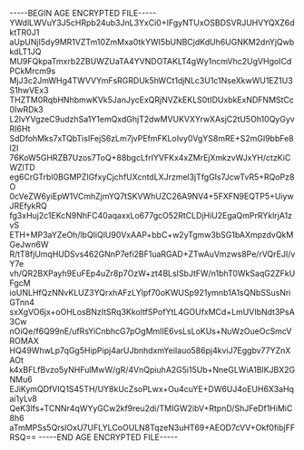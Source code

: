 -----BEGIN AGE ENCRYPTED FILE-----
YWdlLWVuY3J5cHRpb24ub3JnL3YxCi0+IFgyNTUxOSBDSVRJUHVYQXZ6dktTR0J1
aUpUNjI5dy9MR1VZTm10ZmMxa0tkYWI5bUNBCjdKdUh6UGNKM2dnYjQwbkdLT1JQ
MU9FQkpaTmxrb2ZBUWZUaTA4YVNDOTAKLT4gWy1ncmVhc2UgVHgoICdPCkMrcm9s
MjJ3c2JmWHg4TWVVYmFsRGRDUk5hWCt1djNLc3U1c1NseXkwWU1EZ1U3S1hwVEx3
THZTM0RqbHNhbmwKVk5JanJycExQRjNVZkEKLS0tIDUxbkExNDFNMStCc0IwRDk3
L2lvYVgzeC9udzhSa1Y1emQxdGhjT2dwMVUKVXYrwXAsjC2tU5Oh10QyGyvRI6Ht
SdDfohMks7xTQbTisIFejS6zLm7jvPEfmFKLoIvy0VgYS8mRE+S2mGI9bbFe8l2I
76KoW5GHRZB7Uzos7ToQ+88bgcLfrIYVFKx4xZMrEjXmkzvWJxYH/ctzKiCWZlTD
eg6CrGTrbI0BGMPZIGfxyCjchfUXcntdLXJrzmel3jTfgGIs7JcwTvR5+RQoPz8O
0cVeZW6yiEpW1VCmhZjmYQ7tSKVWhUZC26A9NV4+5FXFN9EQTP5+UiywJREfykRQ
fg3xHuj2c1EKcN9NhFC40aqaxxLo677gcO52RtCLDjHiU2EgaQmPrRYklrjA1zvS
ETH+MP3aYZeOh/lbQIiQlU90VxAAP+bbC+w2yTgmw3bSG1bAXmpzdvQkMGeJwn6W
R/tT8fjUmqHUDSvs462GNnP7efi2BF1uaRGAD+ZTwAuVmzws8Pe/rVQrEJI/vY7e
vh/QR2BXPayh9EuFEp4uZr8p7OzW+zt4BLsISbJtFW/n1bhT0WkSaqG2ZFkUFgcM
ioUNLHfQzNNvKLUZ3YQrxhAFzLYlpf70oKWUSp921ymnb1A1sQNbSSusNriGTnn4
sxXgVO6jx+oOHLosBNzItSRq3KkoltfSPofYtL4GOUfxMCd+LmUVIbNdt3PsA3Cw
nOiQe/f6Q99nE/ufRsYiCnbhcG7pOgMmIIE6vsLsLoKUs+NuWzOueOcSmcVROMAX
HQ49WhwLp7qGg5HipPipj4arUJbnhdxmYeiIauo586pj4kviJ7Eggbv77YZnXAOt
k4xBFLfBvzo5yNHFulMwW/gR/4VnQpiuhA2G5i15Ub+NneGLWiA1BlKJBX2GNMu6
EJiKymQDfVIQ1S45TH/UY8kUcZsoPLwx+Ou4cuYE+DW6UJ4oEUH6X3aHqai1yLv8
QeK3lfs+TCNNr4qWYyGCw2kf9reu2di/TMIGW2ibV+RtpnD/ShJFeDf1HiMiC8h6
aTmMPSs5QrsIOxU7UFLYLCoOULN8TqzeN3uHT69+AEOD7cVV+Okf0fibjFFRSQ==
-----END AGE ENCRYPTED FILE-----
